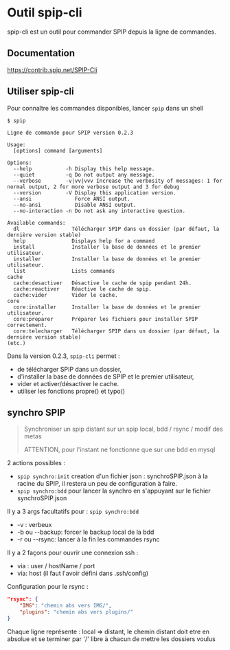 # Outil spip-cli

spip-cli est un outil pour commander SPIP depuis la ligne de commandes.

## Documentation

https://contrib.spip.net/SPIP-Cli

## Utiliser spip-cli

Pour connaître les commandes disponibles, lancer `spip` dans un shell

```
$ spip

Ligne de commande pour SPIP version 0.2.3

Usage:
  [options] command [arguments]

Options:
  --help           -h Display this help message.
  --quiet          -q Do not output any message.
  --verbose        -v|vv|vvv Increase the verbosity of messages: 1 for normal output, 2 for more verbose output and 3 for debug
  --version        -V Display this application version.
  --ansi              Force ANSI output.
  --no-ansi           Disable ANSI output.
  --no-interaction -n Do not ask any interactive question.

Available commands:
  dl                 Télécharger SPIP dans un dossier (par défaut, la dernière version stable)
  help               Displays help for a command
  install            Installer la base de données et le premier utilisateur.
  installer          Installer la base de données et le premier utilisateur.
  list               Lists commands
cache
  cache:desactiver   Désactive le cache de spip pendant 24h.
  cache:reactiver    Réactive le cache de spip.
  cache:vider        Vider le cache.
core
  core:installer     Installer la base de données et le premier utilisateur.
  core:preparer      Préparer les fichiers pour installer SPIP correctement.
  core:telecharger   Télécharger SPIP dans un dossier (par défaut, la dernière version stable)
(etc.)
```

Dans la version 0.2.3, `spip-cli` permet :

* de télécharger SPIP dans un dossier,
* d'installer la base de données de SPIP et le premier utilisateur,
* vider et activer/désactiver le cache.
* utiliser les fonctions propre() et typo()

## synchro SPIP
> Synchroniser un spip distant sur un spip local, bdd / rsync / modif des metas
>
> ATTENTION, pour l'instant ne fonctionne que sur une bdd en mysql

2 actions possibles :
* `spip synchro:init` creation d'un fichier json : synchroSPIP.json à la racine du SPIP, il restera un peu de configuration à faire.
* `spip synchro:bdd` pour lancer la synchro en s'appuyant sur le fichier synchroSPIP.json

Il y a 3 args facultatifs pour : `spip synchro:bdd`
* -v : verbeux
* -b ou --backup: forcer le backup local de la bdd
* -r ou --rsync: lancer à la fin les commandes rsync

Il y a 2 façons pour ouvrir une connexion ssh :
* via : user / hostName / port
* via: host (il faut l'avoir défini dans .ssh/config)

Configuration pour le rsync :
```json
"rsync": {
	"IMG": "chemin abs vers IMG/",
	"plugins": "chemin abs vers plugins/"
}
```
Chaque ligne représente : local => distant, le chemin distant doit etre en absolue et se terminer par '/'
libre à chacun de mettre les dossiers voulus

